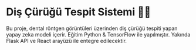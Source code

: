 # Diş Çürüğü Tespit Sistemi 🦷🧠

Bu proje, dental röntgen görüntüleri üzerinden diş çürüğü tespiti yapan yapay zeka modeli içerir.
Eğitim Python & TensorFlow ile yapılmıştır.
Yakında Flask API ve React arayüzü ile entegre edilecektir.
